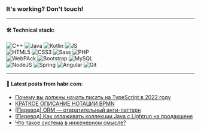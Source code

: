 ### It's working? Don't touch!

---

#### 🛠️ Technical stack:

![C++](https://img.shields.io/badge/C++-informational?logo=c%2B%2B&style=flat&logoColor=white&color=9C033A)
![Java](https://img.shields.io/badge/Java-informational?logo=java&style=flat&logoColor=white&color=007396)
![Kotlin](https://img.shields.io/badge/Kotlin-informational?logo=Kotlin&style=flat&logoColor=white&color=0095D5)
![JS](https://img.shields.io/badge/JS-informational?logo=javaScript&style=flat&logoColor=black&color=F7Df1E) <br>
![HTML5](https://img.shields.io/badge/HTML5-informational?logo=html5&style=flat&logoColor=white&color=E34F26)
![CSS3](https://img.shields.io/badge/CSS3-informational?logo=css3&style=flat&logoColor=white&color=157286)
![Sass](https://img.shields.io/badge/Saas-informational?logo=sass&style=flat&logoColor=white&color=hotpink)
![PHP](https://img.shields.io/badge/PHP-informational?logo=php&style=flat&logoColor=white&color=777BB4) <br>
![WebPAck](https://img.shields.io/badge/WebPack-informational?logo=webPack&style=flat&logoColor=white&color=FF6F00)
![Bootstrap](https://img.shields.io/badge/Bootstrap-informational?logo=Bootstrap&style=flat&logoColor=white&color=7952B3)
![MySQL](https://img.shields.io/badge/MySQL-informational?logo=MySQL&style=flat&logoColor=white&color=00f) <br>
![NodeJS](https://img.shields.io/badge/NodeJS-informational?logo=node.js&style=flat&logoColor=white&color=43853D)
![Spring](https://img.shields.io/badge/Spring-informational?logo=Spring&style=flat&logoColor=white&color=0A9EDC)
![Angular](https://img.shields.io/badge/Vue-informational?logo=vue.js&style=flat&logoColor=white&color=red)
![Git](https://img.shields.io/badge/Git-informational?logo=git&style=flat&logoColor=white&color=darkorange)

___

#### 💬 Latest posts from habr.com:

<!-- BLOG-POST-LIST:START -->
- [Почему вы должны начать писать на TypeScript в 2022 году](https://habr.com/ru/post/667104/?utm_source=habrahabr&utm_medium=rss&utm_campaign=667104)
- [КРАТКОЕ ОПИСАНИЕ НОТАЦИИ BPMN](https://habr.com/ru/post/667084/?utm_source=habrahabr&utm_medium=rss&utm_campaign=667084)
- [[Перевод] ORM — отвратительный анти-паттерн](https://habr.com/ru/post/667078/?utm_source=habrahabr&utm_medium=rss&utm_campaign=667078)
- [[Перевод] Как отлаживать коллекции Java с Lightrun на продакшене](https://habr.com/ru/post/667072/?utm_source=habrahabr&utm_medium=rss&utm_campaign=667072)
- [Что такое система в инженерном смысле?](https://habr.com/ru/post/667074/?utm_source=habrahabr&utm_medium=rss&utm_campaign=667074)
<!-- BLOG-POST-LIST:END -->
